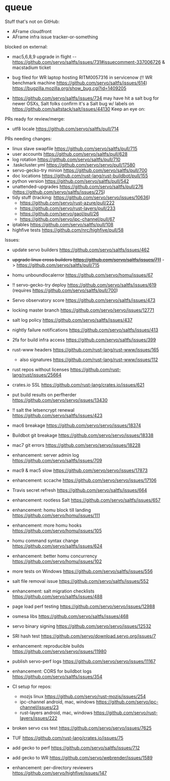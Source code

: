 # queue

Stuff that's not on GitHub: 

* AFrame cloudfront
* AFrame infra issue tracker-or-something


blocked on external: 
- mac5,6,8,9 upgrade in flight -- https://github.com/servo/saltfs/issues/731#issuecomment-337006726 & macstadium ticket
* bug filed for WR laptop hosting RITM0057316 in servicenow (:bangbang: WR benchmark machine https://github.com/servo/saltfs/issues/614) https://bugzilla.mozilla.org/show_bug.cgi?id=1409205
- https://github.com/servo/saltfs/issues/734 may have hit a salt bug for newer OSXs, Salt folks confirm it's a Salt bug w/ labels on https://github.com/saltstack/salt/issues/44130
Keep an eye on:

PRs ready for review/merge: 
- utf8 locale https://github.com/servo/saltfs/pull/714

PRs needing changes: 
- linux slave swapfile https://github.com/servo/saltfs/pull/715
- user accounts https://github.com/servo/saltfs/pull/628
- log rotation https://github.com/servo/saltfs/pull/710
- .taskcluster.yml https://github.com/servo/servo/pull/17580
- servo-gecko-try minion https://github.com/servo/saltfs/pull/700
- doc locations https://github.com/rust-lang/rust-buildbot/pull/155
- python version https://github.com/servo/saltfs/pull/542
- unattended-upgrades https://github.com/servo/saltfs/pull/276 (https://github.com/servo/saltfs/issues/275)
- tidy stuff (tracking: https://github.com/servo/servo/issues/10636)
  - https://github.com/servo/rust-azure/pull/222
  - https://github.com/servo/rust-layers/pull/233
  - https://github.com/servo/gaol/pull/26
  - https://github.com/servo/ipc-channel/pull/67
- iptables https://github.com/servo/saltfs/pull/108
- highfive tests https://github.com/nrc/highfive/pull/58


Issues:

- update servo builders https://github.com/servo/saltfs/issues/462
- ~~upgrade linux cross builders https://github.com/servo/saltfs/issues/711~~ -> https://github.com/servo/saltfs/pull/715
- homu unboundlocalerror https://github.com/servo/homu/issues/67
- :bangbang: servo-gecko-try deploy https://github.com/servo/saltfs/issues/619 (requires https://github.com/servo/saltfs/pull/700)
- Servo observatory score https://github.com/servo/saltfs/issues/473
- locking master branch https://github.com/servo/servo/issues/12771
- salt log policy https://github.com/servo/saltfs/issues/437
- nightly failure notifications https://github.com/servo/saltfs/issues/413
- 2fa for build infra access https://github.com/servo/saltfs/issues/399
- rust-www headers https://github.com/rust-lang/rust-www/issues/165
  - also signatures https://github.com/rust-lang/rust-www/issues/112
- rust repos without licenses https://github.com/rust-lang/rust/issues/25664

- crates.io SSL https://github.com/rust-lang/crates.io/issues/621
- put build results on perfherder https://github.com/servo/servo/issues/13430
- :bangbang: salt the letsencrypt renewal https://github.com/servo/saltfs/issues/423
- mac6 breakage https://github.com/servo/servo/issues/18374
- Buildbot git breakage https://github.com/servo/servo/issues/18338
- mac7 git errors https://github.com/servo/servo/issues/18228
- enhancement: server admin log https://github.com/servo/saltfs/issues/709
- mac9 & mac5 slow https://github.com/servo/servo/issues/17873
- enhancement: sccache https://github.com/servo/servo/issues/17106
- Travis secret refresh https://github.com/servo/saltfs/issues/664
- enhancement: rootless Salt https://github.com/servo/saltfs/issues/657
- enhancement: homu block till landing https://github.com/servo/homu/issues/111
- enhancement: more homu hooks https://github.com/servo/homu/issues/105
- homu command syntax change https://github.com/servo/saltfs/issues/624
- enhancement: better homu concurrency https://github.com/servo/homu/issues/102
- more tests on Windows https://github.com/servo/saltfs/issues/556
- salt file removal issue https://github.com/servo/saltfs/issues/552
- enhancement: salt migration checklists https://github.com/servo/saltfs/issues/488
- page load perf testing https://github.com/servo/servo/issues/12988
- osmesa libs https://github.com/servo/saltfs/issues/468
- servo binary signing https://github.com/servo/servo/issues/12532
- SRI hash test https://github.com/servo/download.servo.org/issues/7
- enhancement: reproducible builds https://github.com/servo/servo/issues/11980
- publish servo-perf logs https://github.com/servo/servo/issues/11167
- enhancement: CORS for buildbot logs https://github.com/servo/saltfs/issues/354
- CI setup for repos: 
  -  mozjs linux https://github.com/servo/rust-mozjs/issues/254
  - ipc-channel android, mac, windows https://github.com/servo/ipc-channel/issues/23
  - rust-layers android, mac, windows https://github.com/servo/rust-layers/issues/222
- broken servo css test https://github.com/servo/servo/issues/7625
- TUF https://github.com/rust-lang/crates.io/issues/75
- add gecko to perf https://github.com/servo/saltfs/issues/712
- add gecko to WR https://github.com/servo/webrender/issues/1589
- enhancement: per-directory reviewers https://github.com/servo/highfive/issues/147
